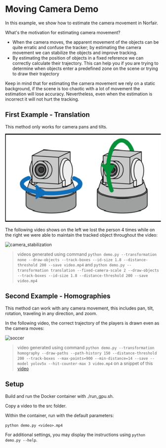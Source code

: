 # Moving Camera Demo

In this example, we show how to estimate the camera movement in Norfair.

What's the motivation for estimating camera movement?

- When the camera moves, the apparent movement of the objects can be quite erratic and confuse the tracker; by estimating the camera movement we can stabilize the objects and improve tracking.
- By estimating the position of objects in a fixed reference we can correctly calculate their trajectory. This can help you if you are trying to determine when objects enter a predefined zone on the scene or trying to draw their trajectory

Keep in mind that for estimating the camera movement we rely on a static background, if the scene is too chaotic with a lot of movement the estimation will lose accuracy. Nevertheless, even when the estimation is incorrect it will not hurt the tracking.  

## First Example - Translation

This method only works for camera pans and tilts. 

![Pan and Tilt](/docs/pan_tilt.png)

The following video shows on the left we lost the person 4 times while on the right we were able to maintain the tracked object throughout the video:

![camera_stabilization](/docs/camera_stabilization.gif)

> videos generated using command `python demo.py --transformation none --draw-objects --track-boxes --id-size 1.8 --distance-threshold 200 --save video.mp4` and `python demo.py --transformation translation --fixed-camera-scale 2 --draw-objects --track-boxes --id-size 1.8 --distance-threshold 200 --save video.mp4`

## Second Example - Homographies

This method can work with any camera movement, this includes pan, tilt, rotation, traveling in any direction, and zoom.

In the following video, the correct trajectory of the players is drawn even as the camera moves:

![soccer](/docs/soccer.gif)

> video generated using command `python demo.py --transformation homography --draw-paths --path-history 150 --distance-threshold 200 --track-boxes --max-points=900 --min-distance=14 --save --model yolov5x --hit-counter-max 3 video.mp4` on a snippet of this [video](https://www.youtube.com/watch?v=CGFgHjeEkbY&t=1200s)


## Setup

Build and run the Docker container with ./run_gpu.sh.

Copy a video to the src folder.

Within the container, run with the default parameters:

`python demo.py <video>.mp4`

For additional settings, you may display the instructions using `python demo.py --help`.